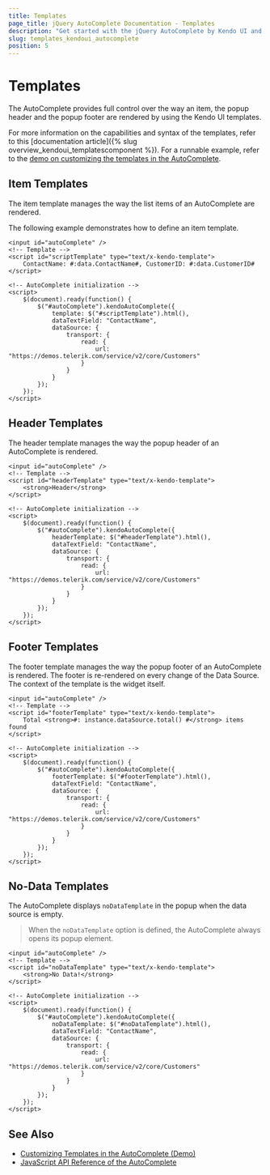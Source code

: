 ```yaml
---
title: Templates
page_title: jQuery AutoComplete Documentation - Templates
description: "Get started with the jQuery AutoComplete by Kendo UI and use the item, header, footer, and no-data templates to organize its data."
slug: templates_kendoui_autocomplete
position: 5
---
```


# Templates

The AutoComplete provides full control over the way an item, the popup header and the popup footer are rendered by using the Kendo UI templates.

For more information on the capabilities and syntax of the templates, refer to this [documentation article]({% slug overview_kendoui_templatescomponent %}). For a runnable example, refer to the [demo on customizing the templates in the AutoComplete](https://demos.telerik.com/kendo-ui/autocomplete/template).

## Item Templates

The item template manages the way the list items of an AutoComplete are rendered.

The following example demonstrates how to define an item template.

    <input id="autoComplete" />
    <!-- Template -->
    <script id="scriptTemplate" type="text/x-kendo-template">
        ContactName: #:data.ContactName#, CustomerID: #:data.CustomerID#
    </script>

    <!-- AutoComplete initialization -->
    <script>
        $(document).ready(function() {
            $("#autoComplete").kendoAutoComplete({
                template: $("#scriptTemplate").html(),
                dataTextField: "ContactName",
                dataSource: {
                    transport: {
                        read: {
                            url: "https://demos.telerik.com/service/v2/core/Customers"
                        }
                    }
                }
            });
        });
    </script>

## Header Templates

The header template manages the way the popup header of an AutoComplete is rendered.

    <input id="autoComplete" />
    <!-- Template -->
    <script id="headerTemplate" type="text/x-kendo-template">
        <strong>Header</strong>
    </script>

    <!-- AutoComplete initialization -->
    <script>
        $(document).ready(function() {
            $("#autoComplete").kendoAutoComplete({
                headerTemplate: $("#headerTemplate").html(),
                dataTextField: "ContactName",
                dataSource: {
                    transport: {
                        read: {
                            url: "https://demos.telerik.com/service/v2/core/Customers"
                        }
                    }
                }
            });
        });
    </script>

## Footer Templates

The footer template manages the way the popup footer of an AutoComplete is rendered. The footer is re-rendered on every change of the Data Source. The context of the template is the widget itself.

    <input id="autoComplete" />
    <!-- Template -->
    <script id="footerTemplate" type="text/x-kendo-template">
        Total <strong>#: instance.dataSource.total() #</strong> items found
    </script>

    <!-- AutoComplete initialization -->
    <script>
        $(document).ready(function() {
            $("#autoComplete").kendoAutoComplete({
                footerTemplate: $("#footerTemplate").html(),
                dataTextField: "ContactName",
                dataSource: {
                    transport: {
                        read: {
                            url: "https://demos.telerik.com/service/v2/core/Customers"
                        }
                    }
                }
            });
        });
    </script>

## No-Data Templates

The AutoComplete displays `noDataTemplate` in the popup when the data source is empty.

> When the `noDataTemplate` option is defined, the AutoComplete always opens its popup element.

    <input id="autoComplete" />
    <!-- Template -->
    <script id="noDataTemplate" type="text/x-kendo-template">
        <strong>No Data!</strong>
    </script>

    <!-- AutoComplete initialization -->
    <script>
        $(document).ready(function() {
            $("#autoComplete").kendoAutoComplete({
                noDataTemplate: $("#noDataTemplate").html(),
                dataTextField: "ContactName",
                dataSource: {
                    transport: {
                        read: {
                            url: "https://demos.telerik.com/service/v2/core/Customers"
                        }
                    }
                }
            });
        });
    </script>

## See Also

* [Customizing Templates in the AutoComplete (Demo)](https://demos.telerik.com/kendo-ui/autocomplete/template)
* [JavaScript API Reference of the AutoComplete](/api/javascript/ui/autocomplete)
